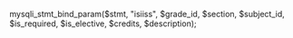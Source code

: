 mysqli_stmt_bind_param($stmt, "isiiss", $grade_id, $section, $subject_id, $is_required, $is_elective, $credits, $description); 